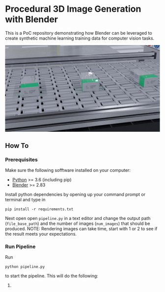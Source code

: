 # Procedural 3D Image Generation with Blender
This is a PoC repository demonstrating how Blender can be leveraged to create synthetic machine learning training data for computer vision tasks.

<img src="sample.png" width="800" />

## How To

### Prerequisites
Make sure the following sofftware installed on your computer:

- <a href="https://www.python.org/downloads/" target="_blank">Python</a> >= 3.6 (including pip)
- <a href="https://www.blender.org/download/">Blender</a> >= 2.83

Install python dependencies by opening up your command prompt or terminal and type in

  ```
  pip install -r requirements.txt
  ```

Next open open `pipeline.py` in a text editor and change the output path (`file_base_path`) and the number of images (`num_images`) that should be produced. NOTE: Rendering images can take time, start with 1 or 2 to see if the result meets your expectations.

### Run Pipeline

Run 
  ```
  python pipeline.py
  ```
  
 to start the pipeline. This will do the following:
 
 1) 
